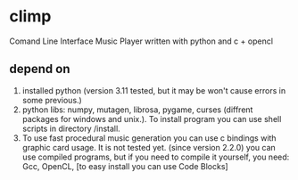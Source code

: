 # climp
Comand Line Interface Music Player written with python and c + opencl

## depend on
1. installed python (version 3.11 tested, but it may be won't cause errors in some previous.)
2. python libs: numpy, mutagen, librosa, pygame, curses (diffrent packages for windows and unix.). 
To install program you can use shell scripts in directory /install.
3. To use fast procedural music generation you can use c bindings with graphic card usage.
It is not tested yet. (since version 2.2.0)
you can use compiled programs, but if you need to compile it yourself,
you need: Gcc, OpenCL, [to easy install you can use Code Blocks]
